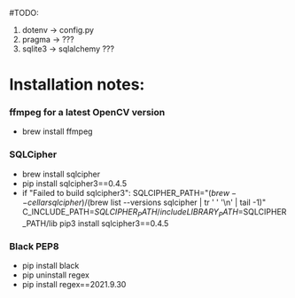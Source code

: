#TODO:
1. dotenv -> config.py
2. pragma -> ???
3. sqlite3 -> sqlalchemy ???



# Installation notes:

### ffmpeg for a latest OpenCV version
- brew install ffmpeg

### SQLCipher
- brew install sqlcipher
- pip install sqlcipher3==0.4.5
- if "Failed to build sqlcipher3": 
SQLCIPHER_PATH="$(brew --cellar sqlcipher)/$(brew list --versions sqlcipher | tr ' ' '\n' | tail -1)" C_INCLUDE_PATH=$SQLCIPHER_PATH/include LIBRARY_PATH=$SQLCIPHER_PATH/lib pip3 install sqlcipher3==0.4.5

### Black PEP8
- pip install black
- pip uninstall regex
- pip install regex==2021.9.30
